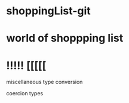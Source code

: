 # shoppingList-git
# world of shoppping list
!!!!!
[[[[[
============================


miscellaneous
type conversion

coercion types 

